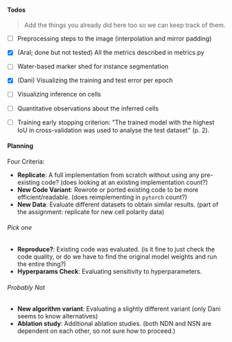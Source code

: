 
#### Todos 
> Add the things you already did here too so we can keep track of them. 

- [ ] Preprocessing steps to the image (interpolation and mirror padding)
- [x] (Aral; done but not tested) All the metrics described in metrics.py 
- [ ] Water-based marker shed for instance segmentation
- [x] (Dani) Visualizing the training and test error per epoch
- [ ] Visualizing inference on cells
- [ ] Quantitative observations about the inferred cells
- [ ] Training early stopping criterion: "The trained model with the highest IoU in cross-validation was used to analyse the test dataset" (p. 2). 


#### Planning
Four Criteria:

- **Replicate**: A full implementation from scratch without using any pre-existing code? (does looking at an existing implementation count?)
- **New Code Variant**: Rewrote or ported existing code to be more efficient/readable. (does reimplementing in `pytorch` count?)
- **New Data**: Evaluate different datasets to obtain similar results. (part of the assignment: replicate for new cell polarity data)

###### Pick one
- **Reproduce?**: Existing code was evaluated. (is it fine to just check the code quality, or do we have to find the original model weights and run the entire thing?)
- **Hyperparams Check**: Evaluating sensitivity to hyperparameters. 

###### Probably Not
- **New algorithm variant**: Evaluating a slightly different variant (only Dani seems to know alternatives)
- **Ablation study**: Additional ablation studies. (both NDN and NSN are dependent on each other, so not sure how to proceed.)